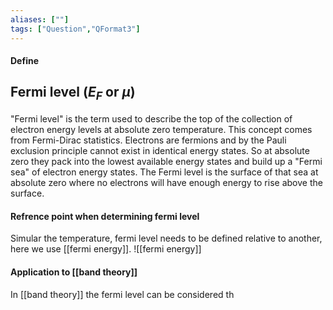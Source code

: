 ```yaml
---
aliases: [""]
tags: ["Question","QFormat3"]
---
```


#### Define
## Fermi level ($E_F$ or $\mu$)
"Fermi level" is the term used to describe the top of the collection of electron energy levels at absolute zero temperature. This concept comes from Fermi-Dirac statistics. Electrons are fermions and by the Pauli exclusion principle cannot exist in identical energy states. So at absolute zero they pack into the lowest available energy states and build up a "Fermi sea" of electron energy states. The Fermi level is the surface of that sea at absolute zero where no electrons will have enough energy to rise above the surface.

#### Refrence point when determining fermi level
Simular the temperature, fermi level needs to be defined relative to another, here we use [[fermi energy]].
![[fermi energy]]

#### Application to [[band theory]]
In [[band theory]] the fermi level can be considered th